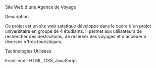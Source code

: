 Site Web d'une Agence de Voyage

Description

Ce projet est un site web satatique développé dans le cadre d'un projet universitaire en groupe de 4 étudiants. Il permet aux utilisateurs de rechercher des destinations, de réserver des voyages et d'accéder à diverses offres touristiques.



Technologies Utilisées

Front-end : HTML, CSS, JavaScript
